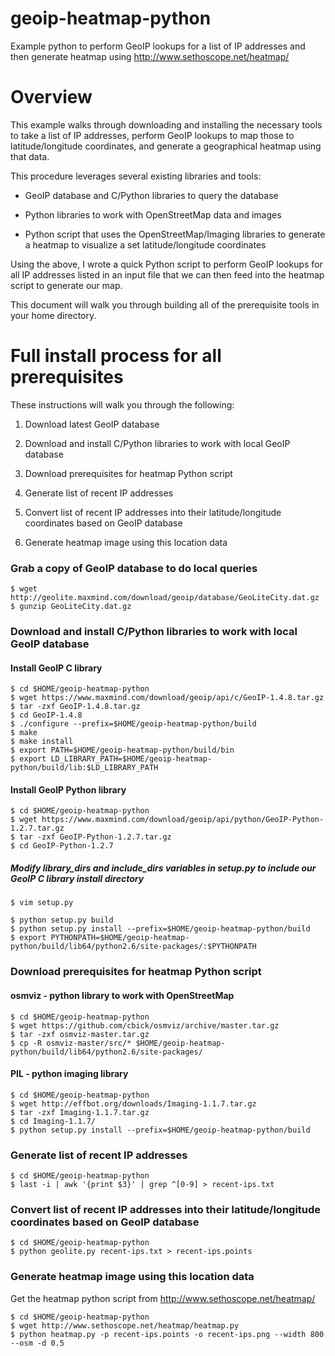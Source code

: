 geoip-heatmap-python
====================

Example python to perform GeoIP lookups for a list of IP addresses and then
generate heatmap using http://www.sethoscope.net/heatmap/


Overview
========

This example walks through downloading and installing the necessary tools to
take a list of IP addresses, perform GeoIP lookups to map those to
latitude/longitude coordinates, and generate a geographical heatmap using that
data.  

This procedure leverages several existing libraries and tools:

- GeoIP database and C/Python libraries to query the database

- Python libraries to work with OpenStreetMap data and images

- Python script that uses the OpenStreetMap/Imaging libraries to generate a
  heatmap to visualize a set latitude/longitude coordinates

Using the above, I wrote a quick Python script to perform GeoIP lookups for
all IP addresses listed in an input file that we can then feed into the heatmap
script to generate our map.

This document will walk you through building all of the prerequisite tools in
your home directory.


Full install process for all prerequisites
==========================================

These instructions will walk you through the following:

1. Download latest GeoIP database

2. Download and install C/Python libraries to work with local GeoIP database

3. Download prerequisites for heatmap Python script

4. Generate list of recent IP addresses

5. Convert list of recent IP addresses into their latitude/longitude coordinates based on GeoIP database

6. Generate heatmap image using this location data

### Grab a copy of GeoIP database to do local queries

 ```
 $ wget http://geolite.maxmind.com/download/geoip/database/GeoLiteCity.dat.gz
 $ gunzip GeoLiteCity.dat.gz
 ```

### Download and install C/Python libraries to work with local GeoIP database

#### Install GeoIP C library
```
$ cd $HOME/geoip-heatmap-python
$ wget https://www.maxmind.com/download/geoip/api/c/GeoIP-1.4.8.tar.gz
$ tar -zxf GeoIP-1.4.8.tar.gz
$ cd GeoIP-1.4.8
$ ./configure --prefix=$HOME/geoip-heatmap-python/build
$ make
$ make install
$ export PATH=$HOME/geoip-heatmap-python/build/bin
$ export LD_LIBRARY_PATH=$HOME/geoip-heatmap-python/build/lib:$LD_LIBRARY_PATH
```

#### Install GeoIP Python library
```
$ cd $HOME/geoip-heatmap-python
$ wget https://www.maxmind.com/download/geoip/api/python/GeoIP-Python-1.2.7.tar.gz
$ tar -zxf GeoIP-Python-1.2.7.tar.gz
$ cd GeoIP-Python-1.2.7
```

##### Modify library_dirs and include_dirs variables in setup.py to include our GeoIP C library install directory
```
$ vim setup.py

$ python setup.py build
$ python setup.py install --prefix=$HOME/geoip-heatmap-python/build
$ export PYTHONPATH=$HOME/geoip-heatmap-python/build/lib64/python2.6/site-packages/:$PYTHONPATH
```

### Download prerequisites for heatmap Python script

#### osmviz - python library to work with OpenStreetMap
```
$ cd $HOME/geoip-heatmap-python
$ wget https://github.com/cbick/osmviz/archive/master.tar.gz
$ tar -zxf osmviz-master.tar.gz
$ cp -R osmviz-master/src/* $HOME/geoip-heatmap-python/build/lib64/python2.6/site-packages/
```

#### PIL - python imaging library
```
$ cd $HOME/geoip-heatmap-python
$ wget http://effbot.org/downloads/Imaging-1.1.7.tar.gz
$ tar -zxf Imaging-1.1.7.tar.gz
$ cd Imaging-1.1.7/
$ python setup.py install --prefix=$HOME/geoip-heatmap-python/build
```


### Generate list of recent IP addresses

```
$ cd $HOME/geoip-heatmap-python
$ last -i | awk '{print $3}' | grep ^[0-9] > recent-ips.txt
```

### Convert list of recent IP addresses into their latitude/longitude coordinates based on GeoIP database

```
$ cd $HOME/geoip-heatmap-python
$ python geolite.py recent-ips.txt > recent-ips.points
```


### Generate heatmap image using this location data

Get the heatmap python script from http://www.sethoscope.net/heatmap/

```
$ cd $HOME/geoip-heatmap-python
$ wget http://www.sethoscope.net/heatmap/heatmap.py
$ python heatmap.py -p recent-ips.points -o recent-ips.png --width 800 --osm -d 0.5
```

